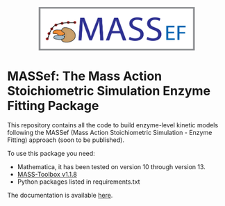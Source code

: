 <p align="center"><img src="https://raw.githubusercontent.com/opencobra/MASSef/master/doc/MASSef logo2.png" alt="MASSef-Logo" width="360" height="100"/></p>

# MASSef: The Mass Action Stoichiometric Simulation Enzyme Fitting Package



This repository contains all the code to build enzyme-level kinetic models following the MASSef (Mass Action Stoichiometric Simulation - Enzyme Fitting) approach (soon to be published).

To use this package you need:
- Mathematica, it has been tested on version 10 through version 13.
- [MASS-Toolbox v1.1.8](https://github.com/opencobra/MASS-Toolbox)
- Python packages listed in requirements.txt

The documentation is available [here](http://massef.readthedocs.io).
